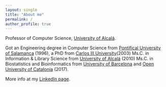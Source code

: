 ```yaml
---
layout: single
title: "About me"
permalink: /
author_profile: true
---
```


Professor of Computer Science, [University of Alcalá](http://www.uah.es "Universidad de Alcalá").  

Got an Engineering degree in Computer Science from [Pontifical University of Salamanca](http://www.upsa.es) (1996), a PhD from [Carlos III University](http://www.uah.es "Universidad Carlos III")(2003) Ms.C. in Information & Library Science from [University of Alcalá](http://www.uah.es) (2010) Ms.C. in Biostatistics and Bioinformatics from [University of Barcelona](http://www.ub.es) and [Open University of Catalonia](http://www.uoc.edu) (2017).

More info at my [LinkedIn page](https://www.linkedin.com/in/msicilia/).
